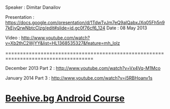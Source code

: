 Speaker : Dimitar Danailov

Presentation : https://docs.google.com/presentation/d/1TdwTvJm7eQ9aIQabxJXq05Fh5n97kEjyQrwNbtcClzg/edit#slide=id.gc0f76cf6_124
Date : 08 May 2013

Video : http://www.youtube.com/watch?v=Xb2thC2WjYY&list=HL1368535327&feature=mh_lolz

====================================================================================

December 2013 
Part 2 : http://www.youtube.com/watch?v=Vx4Vq-M1Mco

January 2014 
Part 3 : http://www.youtube.com/watch?v=i5RBHoanv1s

<a href="https://github.com/dimitardanailov/androiddemos/tree/master/BeehiveAndroid" title="Beehive.bg Android Course">Beehive.bg Android Course</a>
====================================================================================

